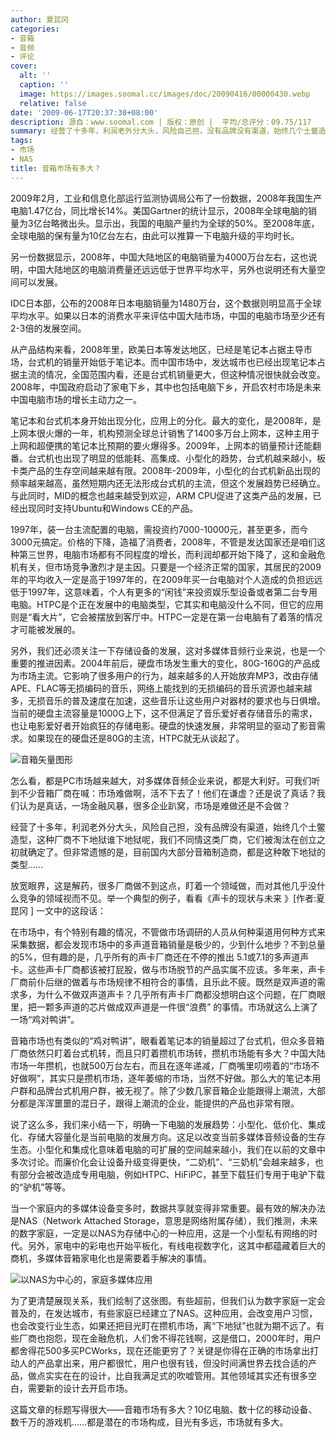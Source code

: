 ```yaml
---
author: 夏昆冈
categories:
- 音箱
- 音频
- 评论
cover:
  alt: ''
  caption: ''
  image: https://images.soomal.cc/images/doc/20090416/00000430.webp
  relative: false
date: '2009-06-17T20:37:30+08:00'
description: 源自：www.soomal.com | 版权：原创 |  平均/总评分：09.75/117
summary: 经营了十多年，利润老外分大头，风险自己担，没有品牌没有渠道，始终几个土鳖造型，这种厂商不下地狱谁下地狱呢，我们不同情这类厂商，它们被淘汰在创立之初就确定了。但非常遗憾的是，目前国内大部分音箱制造商，都是这种敢下地狱的类型……放宽眼界，这是解药，很多厂商做不到这点，盯着一个领域做，而对其他几乎没什么竞争的领域视而不见。
tags:
- 市场
- NAS
title: 音箱市场有多大？
---
```


2009年2月，工业和信息化部运行监测协调局公布了一份数据，2008年我国生产电脑1.47亿台，同比增长14%。美国Gartner的统计显示，2008年全球电脑的销量为3亿台略微出头。显示出，我国的电脑产量约为全球的50%。至2008年底，全球电脑的保有量为10亿台左右，由此可以推算一下电脑升级的平均时长。



另一份数据显示，2008年，中国大陆地区的电脑销量为4000万台左右，这也说明，中国大陆地区的电脑消费量还远远低于世界平均水平，另外也说明还有大量空间可以发展。



IDC日本部，公布的2008年日本电脑销量为1480万台，这个数据则明显高于全球平均水平。如果以日本的消费水平来评估中国大陆市场，中国的电脑市场至少还有2-3倍的发展空间。



从产品结构来看，2008年里，欧美日本等发达地区，已经是笔记本占据主导市场，台式机的销量开始低于笔记本。而中国市场中，发达城市也已经出现笔记本占据主流的情况，全国范围内看，还是台式机销量更大，但这种情况很快就会改变。2008年，中国政府启动了家电下乡，其中也包括电脑下乡，开启农村市场是未来中国电脑市场的增长主动力之一。



笔记本和台式机本身开始出现分化，应用上的分化。最大的变化，是2008年，是上网本很火爆的一年，机构预测全球总计销售了1400多万台上网本，这种主用于上网和超便携的笔记本比预期的要火爆得多。2009年，上网本的销量预计还能翻番。台式机也出现了明显的低能耗、高集成、小型化的趋势，台式机越来越小，板卡类产品的生存空间越来越有限。2008年-2009年，小型化的台式机新品出现的频率越来越高，虽然短期内还无法形成台式机的主流，但这个发展趋势已经确立。与此同时，MID的概念也越来越受到欢迎，ARM CPU促进了这类产品的发展，已经出现同时支持Ubuntu和Windows CE的产品。



1997年，装一台主流配置的电脑，需投资约7000-10000元，甚至更多，而今3000元搞定。价格的下降，造福了消费者，2008年，不管是发达国家还是咱们这种第三世界，电脑市场都有不同程度的增长，而利润却都开始下降了，这和金融危机有关，但市场竞争激烈才是主因。只要是一个经济正常的国家，其居民的2009年的平均收入一定是高于1997年的，在2009年买一台电脑对个人造成的负担远远低于1997年，这意味着，个人有更多的“闲钱”来投资娱乐型设备或者第二台专用电脑。HTPC是个正在发展中的电脑类型，它其实和电脑没什么不同，但它的应用则是“看大片”，它会被摆放到客厅中。HTPC一定是在第一台电脑有了着落的情况才可能被发展的。



另外，我们还必须关注一下存储设备的发展，这对多媒体音频行业来说，也是一个重要的推进因素。2004年前后，硬盘市场发生重大的变化，80G-160G的产品成为市场主流。它影响了很多用户的行为，越来越多的人开始放弃MP3，改由存储APE、FLAC等无损编码的音乐，网络上能找到的无损编码的音乐资源也越来越多，无损音乐的普及速度在加速，这些音乐让这些用户对器材的要求也与日俱增。当前的硬盘主流容量是1000G上下，这不但满足了音乐爱好者存储音乐的需求，也让电影爱好者开始疯狂的存储电影。硬盘的快速发展，非常明显的驱动了影音需求。如果现在的硬盘还是80G的主流，HTPC就无从谈起了。



![音箱矢量图形](https://images.soomal.cc/images/doc/20090416/00000430.webp)



怎么看，都是PC市场越来越大，对多媒体音频企业来说，都是大利好。可我们听到不少音箱厂商在喊：市场难做啊，活不下去了！他们在谦虚？还是说了真话？我们认为是真话，一场金融风暴，很多企业趴窝，市场是难做还是不会做？



经营了十多年，利润老外分大头，风险自己担，没有品牌没有渠道，始终几个土鳖造型，这种厂商不下地狱谁下地狱呢，我们不同情这类厂商，它们被淘汰在创立之初就确定了。但非常遗憾的是，目前国内大部分音箱制造商，都是这种敢下地狱的类型……



放宽眼界，这是解药，很多厂商做不到这点，盯着一个领域做，而对其他几乎没什么竞争的领域视而不见。举一个典型的例子，看看《声卡的现状与未来 》[作者:夏昆冈 ]
一文中的这段话：



在市场中，有个特别有趣的情况，不管做市场调研的人员从何种渠道用何种方式来采集数据，都会发现市场中的多声道音箱销量是极少的，少到什么地步？不到总量的5%，但有趣的是，几乎所有的声卡厂商还在不停的推出 5.1或7.1的多声道声卡。这些声卡厂商都该被打屁股，做与市场脱节的产品实属不应该。多年来，声卡厂商前仆后继的做着与市场规律不相符合的事情，且乐此不疲。既然是双声道的需求多，为什么不做双声道声卡？几乎所有声卡厂商都没想明白这个问题，在厂商眼里，把一颗多声道的芯片做成双声道是一件很“浪费” 的事情。市场就这么上演了一场“鸡对鸭讲”。



音箱市场也有类似的“鸡对鸭讲”，眼看着笔记本的销量超过了台式机，但众多音箱厂商依然只盯着台式机转，而且只盯着攒机市场转，攒机市场能有多大？中国大陆市场一年攒机，也就500万台左右，而且在逐年递减，厂商嘴里叨唠着的“市场不好做啊”，其实只是攒机市场，逐年萎缩的市场，当然不好做。那么大的笔记本用户群和品牌台式机用户群，被无视了。除了少数几家音箱企业能跟得上潮流，大部分都是浑浑噩噩的混日子，跟得上潮流的企业，能提供的产品也非常有限。



说了这么多，我们来小结一下，明确一下电脑的发展趋势：小型化、低价化、集成化、存储大容量化是当前电脑的发展方向。这足以改变当前多媒体音频设备的生存生态。小型化和集成化意味着电脑的可扩展的空间越来越小，我们在以前的文章中多次讨论。而廉价化会让设备升级变得更快，“二奶机”、“三奶机”会越来越多，也有部分会被改造成专用电脑，例如HTPC、HiFiPC，甚至下载狂们专用于电驴下载的“驴机”等等。



当一个家庭内的多媒体设备变多时，数据共享就变得非常重要。最有效的解决办法是NAS（Network Attached Storage，意思是网络附属存储），我们推测，未来的数字家庭，一定是以NAS为存储中心的一种应用，这是一个小型私有网络的时代。另外，家电中的彩电也开始平板化，有线电视数字化，这其中都蕴藏着巨大的商机，多媒体音箱家电化也是需要着手解决的事情。



![以NAS为中心的，家庭多媒体应用](https://images.soomal.cc/images/doc/20090617/00002140.webp)



为了更清楚展现关系，我们绘制了这张图。有些超前，但我们认为数字家庭一定会普及的，在发达城市，有些家庭已经建立了NAS。这种应用，会改变用户习惯，也会改变行业生态，如果还把目光盯在攒机市场，离“下地狱”也就为期不远了。有些厂商也抱怨，现在金融危机，人们舍不得花钱啊，这是借口，2000年时，用户都舍得花500多买PCWorks，现在还能更穷了？关键是你得在正确的市场拿出打动人的产品拿出来，用户都很忙，用户也很有钱，但没时间满世界去找合适的产品，做点实实在在的设计，比自我满足式的吹嘘管用。其他领域其实还有很多空白，需要新的设计去开启市场。



这篇文章的标题写得很大――音箱市场有多大？10亿电脑、数十亿的移动设备、数千万的游戏机……都是潜在的市场构成，目光有多远，市场就有多大。